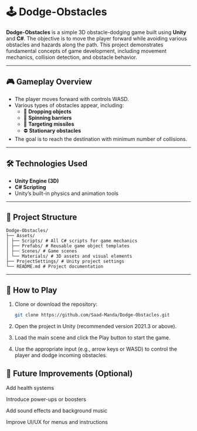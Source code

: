 # 🕹️ Dodge-Obstacles

**Dodge-Obstacles** is a simple 3D obstacle-dodging game built using **Unity** and **C#**. The objective is to move the player forward while avoiding various obstacles and hazards along the path. This project demonstrates fundamental concepts of game development, including movement mechanics, collision detection, and obstacle behavior.

---

## 🎮 Gameplay Overview

- The player moves forward with controls WASD.
- Various types of obstacles appear, including:
  - 🔻 **Dropping objects**
  - 🔄 **Spinning barriers**
  - 🎯 **Targeting missiles**
  - ⛔ **Stationary obstacles**
- The goal is to reach the destination with minimum number of collisions.

---

## 🛠️ Technologies Used

- **Unity Engine (3D)**  
- **C# Scripting**  
- Unity’s built-in physics and animation tools

---

## 📂 Project Structure
```
Dodge-Obstacles/
├── Assets/
│ ├── Scripts/ # All C# scripts for game mechanics
│ ├── Prefabs/ # Reusable game object templates
│ ├── Scenes/ # Game scenes
│ └── Materials/ # 3D assets and visual elements
├── ProjectSettings/ # Unity project settings
└── README.md # Project documentation
```


---

## 🚀 How to Play

1. Clone or download the repository:
   ```bash
   git clone https://github.com/Saad-Manda/Dodge-Obstacles.git

2. Open the project in Unity (recommended version 2021.3 or above).

3. Load the main scene and click the Play button to start the game.

4. Use the appropriate input (e.g., arrow keys or WASD) to control the player and dodge incoming obstacles.

## 📌 Future Improvements (Optional)
Add health systems

Introduce power-ups or boosters

Add sound effects and background music

Improve UI/UX for menus and instructions
